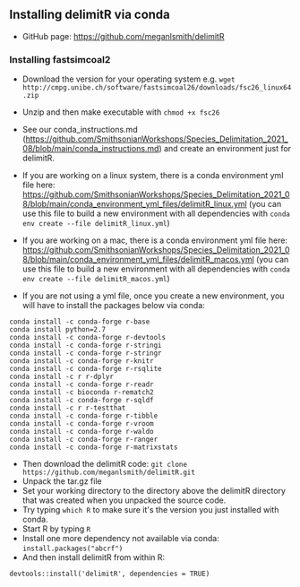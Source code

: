 ## Installing delimitR via conda
* GitHub page: https://github.com/meganlsmith/delimitR

### Installing fastsimcoal2
* Download the version for your operating system e.g.
 `wget http://cmpg.unibe.ch/software/fastsimcoal26/downloads/fsc26_linux64.zip`

* Unzip and then make executable with `chmod +x fsc26`
  
* See our conda_instructions.md (https://github.com/SmithsonianWorkshops/Species_Delimitation_2021_08/blob/main/conda_instructions.md) and create an environment just for delimitR.
* If you are working on a linux system, there is a conda environment yml file here: https://github.com/SmithsonianWorkshops/Species_Delimitation_2021_08/blob/main/conda_environment_yml_files/delimitR_linux.yml (you can use this file to build a new environment with all dependencies with `conda env create --file delimitR_linux.yml`)
* If you are working on a mac, there is a conda environment yml file here: https://github.com/SmithsonianWorkshops/Species_Delimitation_2021_08/blob/main/conda_environment_yml_files/delimitR_macos.yml (you can use this file to build a new environment with all dependencies with `conda env create --file delimitR_macos.yml`)

* If you are not using a yml file, once you create a new environment, you will have to install the packages below via conda:
```
conda install -c conda-forge r-base
conda install python=2.7
conda install -c conda-forge r-devtools
conda install -c conda-forge r-stringi
conda install -c conda-forge r-stringr
conda install -c conda-forge r-knitr
conda install -c conda-forge r-rsqlite
conda install -c r r-dplyr
conda install -c conda-forge r-readr
conda install -c bioconda r-rematch2
conda install -c conda-forge r-sqldf
conda install -c r r-testthat
conda install -c conda-forge r-tibble
conda install -c conda-forge r-vroom
conda install -c conda-forge r-waldo
conda install -c conda-forge r-ranger
conda install -c conda-forge r-matrixstats

```
* Then download the delimitR code:
`git clone https://github.com/meganlsmith/delimitR.git`
* Unpack the tar.gz file
* Set your working directory to the directory above the delimitR directory that was created when you unpacked the source code.
* Try typing `which R` to make sure it's the version you just installed with conda.
* Start R by typing `R`
* Install one more dependency not available via conda: `install.packages("abcrf")`
* And then install delimitR from within R:
```
devtools::install('delimitR', dependencies = TRUE)
```
